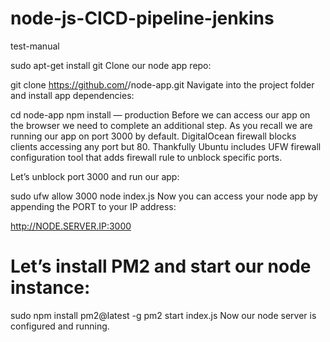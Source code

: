 # node-js-CICD-pipeline-jenkins
test-manual

sudo apt-get install git
Clone our node app repo:

git clone https://github.com/<username>/node-app.git
Navigate into the project folder and install app dependencies:

cd node-app
npm install — production
Before we can access our app on the browser we need to complete an additional step. As you recall we are running our app on port 3000 by default. DigitalOcean firewall blocks clients accessing any port but 80. Thankfully Ubuntu includes UFW firewall configuration tool that adds firewall rule to unblock specific ports.

Let’s unblock port 3000 and run our app:
  
sudo ufw allow 3000
node index.js
Now you can access your node app by appending the PORT to your IP address:

http://NODE.SERVER.IP:3000
  
  
# Let’s install PM2 and start our node instance:

sudo npm install pm2@latest -g
pm2 start index.js
Now our node server is configured and running.
  
  
 
